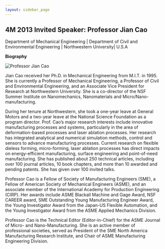 ```yaml
---
layout: sidebar_page
---
```


## 4M 2013 Invited Speaker: Professor Jian Cao

Department of Mechanical Engineering | Department of Civil and Environmental Engineering | Northwestern University| U.S.A
<!--break-->
**Biography**

![Professor Jian Cao](/4m-association/assets/images/files/profile_jian.jpg)

Jian Cao received her Ph.D. in Mechanical Engineering from M.I.T. in 1995. She is currently a Professor of Mechanical Engineering, a Professor of Civil and Environmental Engineering, and an Associate Vice President for Research at Northwestern University. She is a co-director of the NSF Summer Institute on Nanomechanics, Nanomaterials and Micro/Nano-manufacturing. 

During her tenure at Northwestern, she took a one-year leave at General Motors and a two-year leave at the National Science Foundation as a program director.  Prof. Cao’s major research interests include innovative manufacturing processes and systems, particularly in the area of deformation-based processes and laser ablation processes. Her research has integrated analytical and numerical simulation methods, control and sensors to advance manufacturing processes. Current research on flexible dieless forming, micro-forming, laser ablation processes has direct impacts on energy-efficient manufacturing, surface engineering and point-of-need manufacturing. She has published about 250 technical articles, including over 100 journal articles, 10 book chapters, and more than 10 awarded and pending patents. She has given over 100 invited talks.  

Professor Cao is a Fellow of Society of Manufacturing Engineers (SME), a Fellow of American Society of Mechanical Engineers (ASME), and an associate member of the International Academy for Production Engineering (CIRP). Her awards include ASME Blackall Machine and Gage Award, NSF CAREER award, SME Outstanding Young Manufacturing Engineer Award, the Young Investigator Award from the Japan-US Flexible Automation, and the Young Investigator Award from the ASME Applied Mechanics Division.  

Professor Cao is the Technical Editor (Editor-in-Chief) for the ASME Journal of Micro- and Nano-Manufacturing. She is an active member of professional societies, served as President of the SME North America Manufacturing Research Institute, and Chair of ASME Manufacturing Engineering Division.